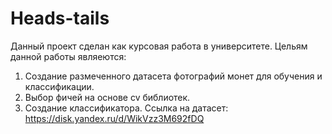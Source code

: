 # Heads-tails
Данный проект сделан как курсовая работа в университете.
Цельям данной работы являеются:
  1. Создание размеченного датасета фотографий монет для обучения и классификации.
  2. Выбор фичей на основе cv библиотек.
  3. Создание классификатора.
Ссылка на датасет: https://disk.yandex.ru/d/WikVzz3M692fDQ
